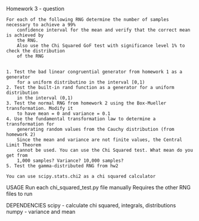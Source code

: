 Homework 3 - question

    For each of the following RNG determine the number of samples necessary to achieve a 99% 
        confidence interval for the mean and verify that the correct mean is achieved by
        the RNG.
        Also use the Chi Squared GoF test with significance level 1% to check the distribution
        of the RNG


    1. Test the bad linear congruential generator from homework 1 as a generator
        for a uniform distributino in the interval [0,1)
    2. Test the built-in rand function as a generator for a uniform distribution
        in the interval (0,1)
    3. Test the normal RNG from homework 2 using the Box-Mueller transformation. Modify it
        to have mean = 0 and variance = 0.1
    4. Use the fundamental transformation law to determine a transformation for
        generating random values from the Cauchy distribution (from homework 2)
        Since the mean and variance are not finite values, the Central Limit Theorem
        cannot be used. You can use the Chi Squared test. What mean do you get from
        1,000 samples? Variance? 10,000 samples?
    5. Test the gamma-distributed RNG from hw2

    You can use scipy.stats.chi2 as a chi squared calculator

USAGE
    Run each chi_squared_test.py file manually 
        Requires the other RNG files to run

DEPENDENCIES
    scipy - calculate chi squared, integrals, distributions
    numpy - variance and mean
